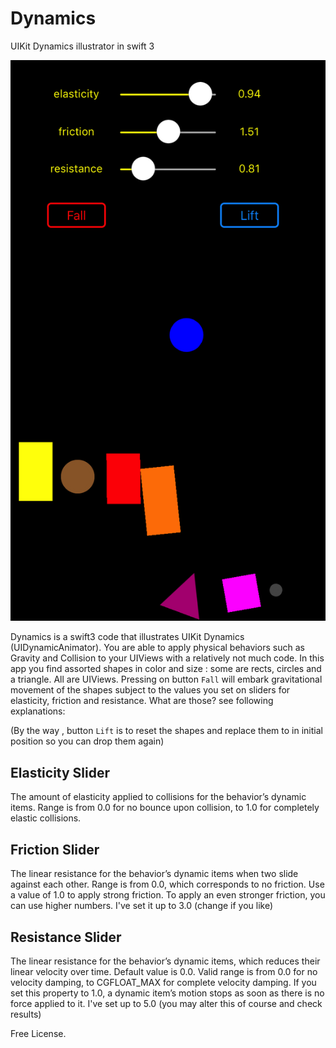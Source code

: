 # Dynamics
UIKit Dynamics illustrator in swift 3

![Dynamics Screenshot](/DynamicsScreenShot.png)

Dynamics is a swift3 code that illustrates UIKit Dynamics (UIDynamicAnimator). You are able to apply physical behaviors such as Gravity and Collision to your UIViews with a relatively not much code.
In this app you find assorted shapes in color and size : some are rects, circles and a triangle. All are UIViews.
Pressing on button `Fall` will embark gravitational movement of the shapes subject to the values you
set on sliders for elasticity, friction and resistance. What are those? see following explanations:

(By the way , button `Lift` is to reset the shapes and replace them to in initial position so you can drop them again)

Elasticity Slider
-----------------
The amount of elasticity applied to collisions for the behavior’s dynamic items. Range is from 0.0 for no bounce upon collision, to 1.0 for completely elastic collisions.

Friction Slider
-----------------
The linear resistance for the behavior’s dynamic items when two slide against each other. Range is from
0.0, which corresponds to no friction. Use a value of 1.0 to apply strong friction. To apply an even stronger friction, you can use higher numbers.
I've set it up to 3.0 (change if you like)

Resistance Slider
-----------------
The linear resistance for the behavior’s dynamic items, which reduces their linear velocity over time. Default value is 0.0. Valid range is from 0.0 for no velocity damping, to CGFLOAT_MAX for complete velocity damping. If you set this property to 1.0, a dynamic item’s motion stops as soon as there is no force applied to it.
I've set up to 5.0 (you may alter this of course and check results)

Free License.
